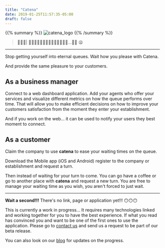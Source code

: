 ```yaml
---
title: "Catena"
date: 2019-01-25T11:57:35-05:00
draft: false
---
```

<style type="text/css">
  #summary img {
    height: 150px
  }
</style>
{{% summary %}}
![catena_logo](/images/catena_logo.png)
{{% /summary %}}

> 👩‍💻🚶| 🚶‍♀️🚶🚶🚶‍♀️🚶‍♀️🚶‍♀️🚶🚶🚶🚶...🚶‍♀️ 😫
---

Stop getting yourself into eternal queues. Wait how you please with Catena.

And provide the same pleasure to your customers.

## As a business manager

Connect to a web dashboard application.
Add your agents who offer your services and visualize different metrics
on how the queue performs over time. That will allow you to make efficient
decisions on how to improve your customers satisfaction from the moment they
enter your establishment.

And if you work on the web... it can be used to notify your users they best
moment to connect.

## As a customer

Claim the company to use **catena** to ease your waiting times on the queue.

Download the Mobile app (iOS and Android) register to the company or
establishment and request a turn.

Then instead of waiting for your turn to come. You can go have a coffee or go
to another place with **catena** and request a new turn. You are free to
manage your waiting time as you wish, you aren't forced to just wait.

---

**Wait a second!!!** There's no link, page or application yet!!! &#x1F636;&#x1F636;&#x1F636;

This is currently a work in progress... It requires many technologies linked
and working together for you to have the best experience. If what you read
has convinced you and want to be one of the first ones to use the application.
Please go to [contact us](/contact) and send us a request to be part of our
beta release.

You can also look on our [blog](/blog) for updates on the progress.
